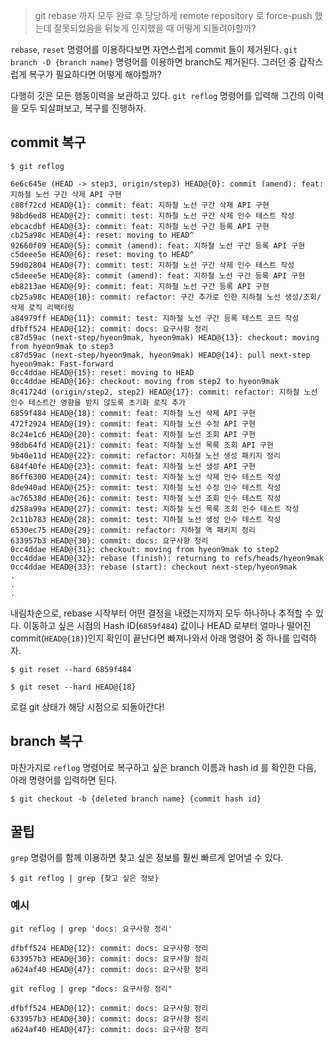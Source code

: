 > git rebase 까지 모두 완료 후 당당하게 remote repository 로 force-push 했는데 잘못되었음을 뒤늦게 인지했을 때 어떻게 되돌려야할까?

`rebase`, `reset` 명령어를 이용하다보면 자연스럽게 commit 들이 제거된다. `git branch -D {branch name}` 명령어를 이용하면 branch도 제거된다. 그러던 중 갑작스럽게 복구가 필요하다면 어떻게 해야할까?

다행히 깃은 모든 행동이력을 보관하고 있다. `git reflog` 명령어를 입력해 그간의 이력을 모두 되살펴보고, 복구를 진행하자.

## commit 복구

```
$ git reflog
```

```
6e6c645e (HEAD -> step3, origin/step3) HEAD@{0}: commit (amend): feat: 지하철 노선 구간 삭제 API 구현
c88f72cd HEAD@{1}: commit: feat: 지하철 노선 구간 삭제 API 구현
98bd6ed8 HEAD@{2}: commit: test: 지하철 노선 구간 삭제 인수 테스트 작성
ebcacdbf HEAD@{3}: commit: feat: 지하철 노선 구간 등록 API 구현
cb25a98c HEAD@{4}: reset: moving to HEAD^
92660f09 HEAD@{5}: commit (amend): feat: 지하철 노선 구간 등록 API 구현
c5deee5e HEAD@{6}: reset: moving to HEAD^
59d02804 HEAD@{7}: commit: test: 지하철 노선 구간 삭제 인수 테스트 작성
c5deee5e HEAD@{8}: commit (amend): feat: 지하철 노선 구간 등록 API 구현
eb8213ae HEAD@{9}: commit: feat: 지하철 노선 구간 등록 API 구현
cb25a98c HEAD@{10}: commit: refactor: 구간 추가로 인한 지하철 노선 생성/조회/삭제 로직 리팩터링
a84979ff HEAD@{11}: commit: test: 지하철 노선 구간 등록 테스트 코드 작성
dfbff524 HEAD@{12}: commit: docs: 요구사항 정리
c87d59ac (next-step/hyeon9mak, hyeon9mak) HEAD@{13}: checkout: moving from hyeon9mak to step3
c87d59ac (next-step/hyeon9mak, hyeon9mak) HEAD@{14}: pull next-step hyeon9mak: Fast-forward
0cc4ddae HEAD@{15}: reset: moving to HEAD
0cc4ddae HEAD@{16}: checkout: moving from step2 to hyeon9mak
8c41724d (origin/step2, step2) HEAD@{17}: commit: refactor: 지하철 노선 인수 테스트간 영향을 받지 않도록 초기화 로직 추가
6859f484 HEAD@{18}: commit: feat: 지하철 노선 삭제 API 구현
472f2924 HEAD@{19}: commit: feat: 지하철 노선 수정 API 구현
8c24e1c6 HEAD@{20}: commit: feat: 지하철 노선 조회 API 구현
98db64fd HEAD@{21}: commit: feat: 지하철 노선 목록 조회 API 구현
9b40e11d HEAD@{22}: commit: refactor: 지하철 노선 생성 패키지 정리
684f40fe HEAD@{23}: commit: feat: 지하철 노선 생성 API 구현
86ff6300 HEAD@{24}: commit: test: 지하철 노선 삭제 인수 테스트 작성
8de940ad HEAD@{25}: commit: test: 지하철 노선 수정 인수 테스트 작성
ac76538d HEAD@{26}: commit: test: 지하철 노선 조회 인수 테스트 작성
d258a99a HEAD@{27}: commit: test: 지하철 노선 목록 조회 인수 테스트 작성
2c11b783 HEAD@{28}: commit: test: 지하철 노선 생성 인수 테스트 작성
6530ec75 HEAD@{29}: commit: refactor: 지하철 역 패키지 정리
633957b3 HEAD@{30}: commit: docs: 요구사항 정리
0cc4ddae HEAD@{31}: checkout: moving from hyeon9mak to step2
0cc4ddae HEAD@{32}: rebase (finish): returning to refs/heads/hyeon9mak
0cc4ddae HEAD@{33}: rebase (start): checkout next-step/hyeon9mak
.
.
.
```

내림차순으로, rebase 시작부터 어떤 결정을 내렸는지까지 모두 하나하나 추적할 수 있다. 이동하고 싶은 시점의 Hash ID(`6859f484`) 값이나 HEAD 로부터 얼마나 떨어진 commit(`HEAD@{18}`)인지 확인이 끝난다면 빠져나와서 아래 명령어 중 하나를 입력하자.

```
$ git reset --hard 6859f484
```

```
$ git reset --hard HEAD@{18}
```

로컬 git 상태가 해당 시점으로 되돌아간다!

## branch 복구

마찬가지로 `reflog` 명령어로 복구하고 싶은 branch 이름과 hash id 를 확인한 다음, 아래 명령어를 입력하면 된다. 

```
$ git checkout -b {deleted branch name} {commit hash id}
```

## 꿀팁

`grep` 명령어를 함께 이용하면 찾고 싶은 정보를 훨씬 빠르게 얻어낼 수 있다.

```
$ git reflog | grep {찾고 싶은 정보}
```

### 예시

```
git reflog | grep 'docs: 요구사항 정리'

dfbff524 HEAD@{12}: commit: docs: 요구사항 정리
633957b3 HEAD@{30}: commit: docs: 요구사항 정리
a624af40 HEAD@{47}: commit: docs: 요구사항 정리

git reflog | grep "docs: 요구사항 정리"

dfbff524 HEAD@{12}: commit: docs: 요구사항 정리
633957b3 HEAD@{30}: commit: docs: 요구사항 정리
a624af40 HEAD@{47}: commit: docs: 요구사항 정리
```

